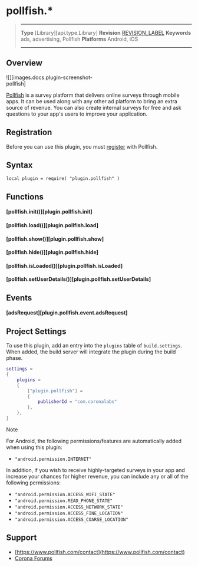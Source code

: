 
# pollfish.*

> --------------------- ------------------------------------------------------------------------------------------
> __Type__              [Library][api.type.Library]
> __Revision__          [REVISION_LABEL](REVISION_URL)
> __Keywords__          ads, advertising, Pollfish
> __Platforms__			Android, iOS
> --------------------- ------------------------------------------------------------------------------------------

## Overview

<div class="float-right" style="max-width: 240px; clear: both;">

![][images.docs.plugin-screenshot-pollfish]

</div>

[Pollfish](https://www.pollfish.com/) is a survey platform that delivers online surveys through mobile apps. It can be used along with any other ad platform to bring an extra source of revenue. You can also create internal surveys for free and ask questions to your app's users to improve your application.


## Registration

Before you can use this plugin, you must [register](https://www.pollfish.com/publisher) with Pollfish.


## Syntax

	local plugin = require( "plugin.pollfish" )


## Functions

#### [pollfish.init()][plugin.pollfish.init]

#### [pollfish.load()][plugin.pollfish.load]

#### [pollfish.show()][plugin.pollfish.show]

#### [pollfish.hide()][plugin.pollfish.hide]

#### [pollfish.isLoaded()][plugin.pollfish.isLoaded]

#### [pollfish.setUserDetails()][plugin.pollfish.setUserDetails]


## Events

#### [adsRequest][plugin.pollfish.event.adsRequest]


## Project Settings

To use this plugin, add an entry into the `plugins` table of `build.settings`. When added, the build server will integrate the plugin during the build phase.

``````lua
settings =
{
	plugins =
	{
		["plugin.pollfish"] =
		{
			publisherId = "com.coronalabs"
		},
	},
}
``````

<div class="guide-notebox">
<div class="notebox-title">Note</div>

For Android, the following permissions/features are automatically added when using this plugin:

* `"android.permission.INTERNET"`

In addition, if you wish to receive <nobr>highly-targeted</nobr> surveys in your app and increase your chances for higher revenue, you can include any or all of the following permissions:

* `"android.permission.ACCESS_WIFI_STATE"`
* `"android.permission.READ_PHONE_STATE"`
* `"android.permission.ACCESS_NETWORK_STATE"`
* `"android.permission.ACCESS_FINE_LOCATION"`
* `"android.permission.ACCESS_COARSE_LOCATION"`

</div>


## Support

* [https://www.pollfish.com/contact](https://www.pollfish.com/contact)
* [Corona Forums](http://forums.coronalabs.com/forum/545-monetization-in-app-purchases-ads-etc/)
